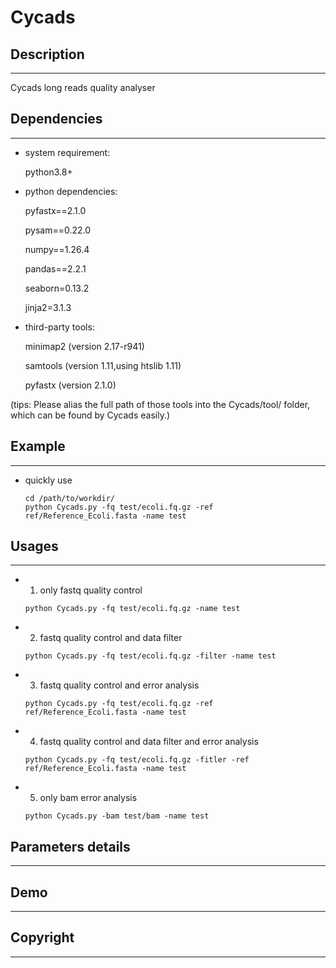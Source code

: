 # Cycads

## Description
---
Cycads long reads quality analyser

## Dependencies
---
* system requirement: 

  python3.8+ 

* python dependencies: 

  pyfastx==2.1.0 
  
  pysam==0.22.0 
  
  numpy==1.26.4 
  
  pandas==2.2.1 
  
  seaborn=0.13.2 
  
  jinja2=3.1.3 

* third-party tools: 

  minimap2 (version 2.17-r941) 
  
  samtools (version 1.11,using htslib 1.11) 
  
  pyfastx (version 2.1.0) 

(tips: Please alias the full path of those tools into the Cycads/tool/ folder, which can be found by Cycads easily.) 


## Example
---
* quickly use
  ```
  cd /path/to/workdir/ 
  python Cycads.py -fq test/ecoli.fq.gz -ref ref/Reference_Ecoli.fasta -name test 
  ```
## Usages
---
* 1. only fastq quality control 
  ``` 
  python Cycads.py -fq test/ecoli.fq.gz -name test
  ```
* 2. fastq quality control and data filter
  ```
  python Cycads.py -fq test/ecoli.fq.gz -filter -name test
  ```
* 3. fastq quality control and error analysis
  ```
  python Cycads.py -fq test/ecoli.fq.gz -ref ref/Reference_Ecoli.fasta -name test
  ```
   
* 4. fastq quality control and data filter and error analysis
  ```
  python Cycads.py -fq test/ecoli.fq.gz -fitler -ref ref/Reference_Ecoli.fasta -name test
  ```
* 5. only bam error analysis
  ```
  python Cycads.py -bam test/bam -name test 
  ```
## Parameters details
---

## Demo
---

## Copyright
---

